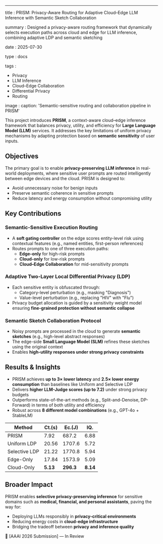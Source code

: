 ---
title : PRISM: Privacy-Aware Routing for Adaptive Cloud–Edge LLM Inference with Semantic Sketch Collaboration

summary : Designed a privacy-aware routing framework that dynamically selects execution paths across cloud and edge for LLM inference, combining adaptive LDP and semantic sketching

date : 2025-07-30

type : docs

tags :
  - Privacy
  - LLM Inference
  - Cloud–Edge Collaboration
  - Differential Privacy
  - Routing

image :
  caption: 'Semantic-sensitive routing and collaboration pipeline in PRISM'



This project introduces **PRISM**, a context-aware cloud–edge inference framework that balances privacy, utility, and efficiency for **Large Language Model (LLM)** services. It addresses the key limitations of uniform privacy mechanisms by adapting protection based on **semantic sensitivity** of user inputs.

## Objectives

The primary goal is to enable **privacy-preserving LLM inference** in real-world deployments, where sensitive user prompts are routed intelligently between edge devices and the cloud. PRISM is designed to:
- Avoid unnecessary noise for benign inputs
- Preserve semantic coherence in sensitive prompts
- Reduce latency and energy consumption without compromising utility

## Key Contributions

### Semantic-Sensitive Execution Routing

- A **soft gating controller** on the edge scores entity-level risk using contextual features (e.g., named entities, first-person references)
- Routes prompts to one of three execution paths:
  - **Edge-only** for high-risk prompts
  - **Cloud-only** for low-risk prompts
  - **Cloud–Edge Collaboration** for mid-sensitivity prompts

### Adaptive Two-Layer Local Differential Privacy (LDP)

- Each sensitive entity is obfuscated through:
  - Category-level perturbation (e.g., masking "Diagnosis")
  - Value-level perturbation (e.g., replacing "HIV" with "Flu")
- Privacy budget allocation is guided by a sensitivity weight model ensuring **fine-grained protection without semantic collapse**

### Semantic Sketch Collaboration Protocol

- Noisy prompts are processed in the cloud to generate **semantic sketches** (e.g., high-level abstract responses)
- The edge-side **Small Language Model (SLM)** refines these sketches using the original context
- Enables **high-utility responses under strong privacy constraints**

## Results & Insights

- PRISM achieves **up to 3× lower latency** and **2.5× lower energy consumption** than baselines like Uniform and Selective LDP
- Delivers **higher LLM-Judge scores (up to 7.2)** under strong privacy budgets
- Outperforms state-of-the-art methods (e.g., Split-and-Denoise, DP-Forward) in terms of both utility and efficiency
- Robust across **8 different model combinations** (e.g., GPT-4o + StableLM)

| Method        | Ct.(s) | Ec.(J) | IQ.   |
|---------------|--------|--------|-------|
| PRISM         | 7.92   | 687.2  | 6.88  |
| Uniform LDP   | 20.56  | 1707.6 | 5.72  |
| Selective LDP | 21.22  | 1770.8 | 5.94  |
| Edge-Only     | 17.84  | 1573.9 | 5.09  |
| Cloud-Only    | **5.13**   | **296.3**  | **8.14**  |

## Broader Impact

PRISM enables **selective privacy-preserving inference** for sensitive domains such as **medical, financial, and personal assistants**, paving the way for:
- Deploying LLMs responsibly in **privacy-critical environments**
- Reducing energy costs in **cloud-edge infrastructure**
- Bridging the tradeoff between **privacy and inference quality**

📄 [AAAI 2026 Submission] — In Review

